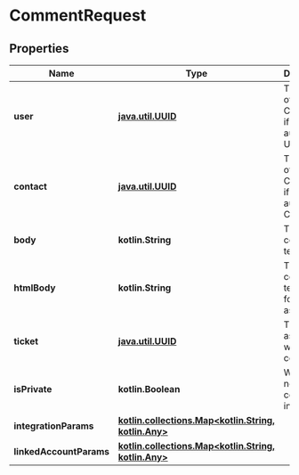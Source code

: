 
# CommentRequest

## Properties
Name | Type | Description | Notes
------------ | ------------- | ------------- | -------------
**user** | [**java.util.UUID**](java.util.UUID.md) | The author of the Comment, if the author is a User. |  [optional]
**contact** | [**java.util.UUID**](java.util.UUID.md) | The author of the Comment, if the author is a Contact. |  [optional]
**body** | **kotlin.String** | The comment&#39;s text body. |  [optional]
**htmlBody** | **kotlin.String** | The comment&#39;s text body formatted as html. |  [optional]
**ticket** | [**java.util.UUID**](java.util.UUID.md) | The ticket associated with the comment.  |  [optional]
**isPrivate** | **kotlin.Boolean** | Whether or not the comment is internal. |  [optional]
**integrationParams** | [**kotlin.collections.Map&lt;kotlin.String, kotlin.Any&gt;**](kotlin.Any.md) |  |  [optional]
**linkedAccountParams** | [**kotlin.collections.Map&lt;kotlin.String, kotlin.Any&gt;**](kotlin.Any.md) |  |  [optional]



